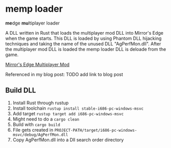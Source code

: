 # memp loader

**me**dge **mu**ltiplayer loader

A DLL written in Rust that loads the multiplayer mod DLL into Mirror's Edge when
the game starts. This DLL is loaded by using Phantom DLL hijacking techniques
and taking the name of the unused DLL "AgPerfMon.dll". After the multiplayer
mod DLL is loaded the memp loader DLL is deloade from the game.

[Mirror's Edge Multiplayer Mod](https://github.com/LucasOe/mmultiplayer)

Referenced in my blog post: TODO add link to blog post

## Build DLL

1. Install Rust through rustup
2. Install toolchain `rustup install stable-i686-pc-windows-msvc`
3. Add target `rustup target add i686-pc-windows-msvc`
4. Might need to do a `cargo clean`
5. Build with `cargo build`
6. File gets created in
   `PROJECT-PATH/target/i686-pc-windows-msvc/debug/AgPerfMon.dll`
7. Copy AgPerfMon.dll into a Dll search order directory
